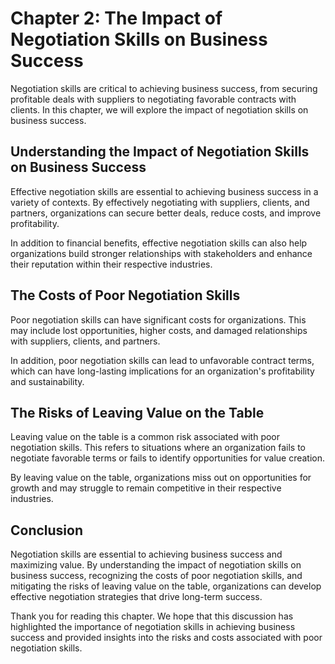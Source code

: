 Chapter 2: The Impact of Negotiation Skills on Business Success
===============================================================

Negotiation skills are critical to achieving business success, from securing profitable deals with suppliers to negotiating favorable contracts with clients. In this chapter, we will explore the impact of negotiation skills on business success.

Understanding the Impact of Negotiation Skills on Business Success
------------------------------------------------------------------

Effective negotiation skills are essential to achieving business success in a variety of contexts. By effectively negotiating with suppliers, clients, and partners, organizations can secure better deals, reduce costs, and improve profitability.

In addition to financial benefits, effective negotiation skills can also help organizations build stronger relationships with stakeholders and enhance their reputation within their respective industries.

The Costs of Poor Negotiation Skills
------------------------------------

Poor negotiation skills can have significant costs for organizations. This may include lost opportunities, higher costs, and damaged relationships with suppliers, clients, and partners.

In addition, poor negotiation skills can lead to unfavorable contract terms, which can have long-lasting implications for an organization's profitability and sustainability.

The Risks of Leaving Value on the Table
---------------------------------------

Leaving value on the table is a common risk associated with poor negotiation skills. This refers to situations where an organization fails to negotiate favorable terms or fails to identify opportunities for value creation.

By leaving value on the table, organizations miss out on opportunities for growth and may struggle to remain competitive in their respective industries.

Conclusion
----------

Negotiation skills are essential to achieving business success and maximizing value. By understanding the impact of negotiation skills on business success, recognizing the costs of poor negotiation skills, and mitigating the risks of leaving value on the table, organizations can develop effective negotiation strategies that drive long-term success.

Thank you for reading this chapter. We hope that this discussion has highlighted the importance of negotiation skills in achieving business success and provided insights into the risks and costs associated with poor negotiation skills.
